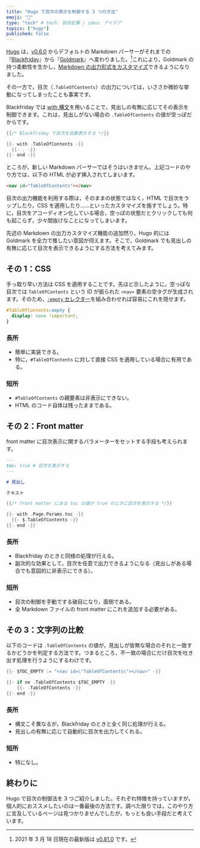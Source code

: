 ```yaml
---
title: "Hugo で目次の表示を制御する 3 つの方法"
emoji: "📄"
type: "tech" # tech: 技術記事 / idea: アイデア
topics: ["hugo"]
published: false
---
```


[Hugo](https://gohugo.io) は，[v0.6.0](https://gohugo.io/news/0.60.0-relnotes/) からデフォルトの Markdown パーサーがそれまでの『[Blackfriday](https://github.com/russross/blackfriday)』から『[Goldmark](https://github.com/yuin/goldmark)』へ変わりました。[^hugo-version]これにより，Goldmark の持つ柔軟性を生かし，[Markdown の出力形式をカスタマイズ](https://gohugo.io/getting-started/configuration-markup/)できるようになりました。

[^hugo-version]: 2021 年 3 月 18 日現在の最新版は [v0.81.0](https://gohugo.io/news/0.81.0-relnotes/) です。

その一方で，目次（`.TableOfContents`）の出力については，いささか微妙な挙動になってしまったことも事実です。

Blackfriday では [with 構文](https://gohugo.io/functions/with/)を用いることで，見出しの有無に応じてその表示を制御できます。これは，見出しがない場合の `.TableOfContents` の値が空っぽだからです。

```go
{{/* Blackfriday で目次を自動表示する */}}

{{- with .TableOfContents -}}
  {{- . -}}
{{- end -}}
```

ところが，新しい Markdown パーサーではそうはいきません。上記コードのやり方では，以下の HTML が必ず挿入されてしまいます。

```html
<nav id="TableOfContents"></nav>
```

目次の出力機能を利用する際は，そのままの状態ではなく，HTML で目次をラップしたり，CSS を適用したり……といったカスタマイズを施すでしょう。特に，目次をアコーディオン化している場合，空っぽの状態だとクリックしても何も起こらず，少々間抜けなことになってしまいます。

先述の Markdown の出力カスタマイズ機能の追加然り，Hugo 的には Goldmark を全力で推したい意図が伺えます。そこで，Goldmark でも見出しの有無に応じて目次を表示できるようにする方法を考えてみます。

## その 1：CSS

手っ取り早い方法は CSS を適用することです。先ほど示したように，空っぽな目次では `TableOfContents` という ID が振られた `<nav>` 要素の空タグが生成されます。そのため，[`:empty` セレクター](https://developer.mozilla.org/en-US/docs/Web/CSS/:empty)を組み合わせれば容易にこれを隠せます。

```css
#TableOfContents:empty {
  display: none !important;
}
```

### 長所

- 簡単に実装できる。
- 特に，`#TableOfContents` に対して直接 CSS を適用している場合に有用である。

### 短所

- `#TableOfContents` の親要素は非表示にできない。
- HTML のコード自体は残ったままである。

## その 2：Front matter

front matter に目次表示に関するパラメーターをセットする手段も考えられます。

```md
---
toc: true # 目次を表示する
---

# 見出し

テキスト
```

```go
{{/* front matter にある toc の値が true のときに目次を表示する */}}

{{- with .Page.Params.toc -}}
  {{- $.TableOfContents -}}
{{- end -}}
```

### 長所

- Blackfriday のときと同様の処理が行える。
- 副次的な効果として，目次を任意で出力できるようになる（見出しがある場合でも意図的に非表示にできる）。

### 短所

- 目次の制御を手動でする破目になり，面倒である。
- 全 Markdown ファイルの front matter にこれを追加する必要がある。

## その 3：文字列の比較

以下のコードは `.TableOfContents` の値が，見出しが皆無な場合のそれと一致するかどうかを判定する方法です。つまるところ，不一致の場合にだけ目次を吐き出す処理を行うようにするわけです。

```go
{{- $TOC_EMPTY := "<nav id=\"TableOfContents\"></nav>" -}}

{{- if ne .TableOfContents $TOC_EMPTY -}}
    {{- .TableOfContents -}}
{{- end -}}
```

### 長所

- 構文こそ異なるが，Blackfriday のときと全く同じ処理が行える。
- 見出しの有無に応じて自動的に目次を出力してくれる。

### 短所

- 特になし。

## 終わりに

Hugo で目次の制御法を 3 つご紹介しました。それぞれ特徴を持っていますが，個人的におススメしたいのは一番最後の方法です。調べた限りでは，このやり方に言及しているページは見つかりませんでしたが，もっとも良い手段だと考えています。

